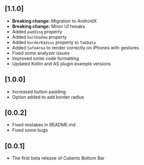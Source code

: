 ## [1.1.0]
* **Breaking change:** Migration to AndroidX
* **Breaking change:** Minor UI tweaks
* Added `padding` property
* Added `barShadow` property
* Added `borderRadius` property to `TabData`
* Added `SafeArea` to render correctly on iPhones with gestures
* Fixed some analyzer issues
* Improved some code formatting
* Updated Kotlin and AS plugin example versions

## [1.0.0]

* Increased button padding
* Option added to add border radius

## [0.0.2]

* Fixed mistakes in README.md
* Fixed some bugs

## [0.0.1]

* The first beta release of Cuberto Bottom Bar

